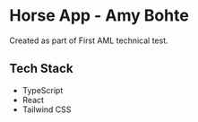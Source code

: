 # Horse App - Amy Bohte
Created as part of First AML technical test.

## Tech Stack
- TypeScript
- React
- Tailwind CSS